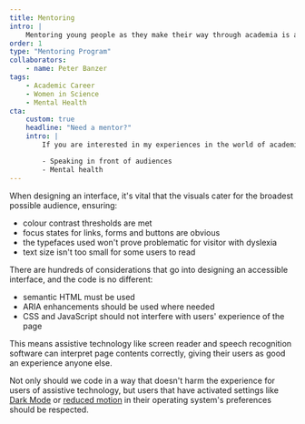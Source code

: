 ```yaml
---
title: Mentoring
intro: |
    Mentoring young people as they make their way through academia is a privilege.
order: 1
type: "Mentoring Program"
collaborators:
    - name: Peter Banzer
tags:
    - Academic Career
    - Women in Science
    - Mental Health
cta:
    custom: true
    headline: "Need a mentor?"
    intro: |
        If you are interested in my experiences in the world of academia, that's great! Let's talk about:

        - Speaking in front of audiences
        - Mental health
---
```


When designing an interface, it's vital that the visuals cater for the broadest possible audience, ensuring:

- colour contrast thresholds are met
- focus states for links, forms and buttons are obvious
- the typefaces used won't prove problematic for visitor with dyslexia
- text size isn't too small for some users to read

There are hundreds of considerations that go into designing an accessible interface, and the code is no different:

- semantic HTML must be used
- ARIA enhancements should be used where needed
- CSS and JavaScript should not interfere with users' experience of the page

This means assistive technology like screen reader and speech recognition software can interpret page contents correctly, giving their users as good an experience anyone else.

Not only should we code in a way that doesn't harm the experience for users of assistive technology, but users that have activated settings like [Dark Mode](/blog/dark-mode-websites-on-macos-mojave) or [reduced motion](/blog/reducing-motion) in their operating system's preferences should be respected.
